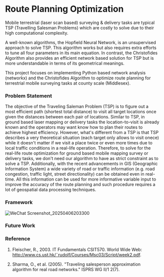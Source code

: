 # Route Planning Optimization
Mobile terrestrial (laser scan based) surveying & delivery tasks are typical TSP (Travelling Salesman Problems) which are costly to solve due to their high computational complexity.<br>

A well-known algorithms, the Hopfield Neural Network, is an unsupervised approach to solve TSP. This algorithm works but also requires extra efforts to tune all four parameters in its main equation. In contrast, the Christofides Algorithm also provides an efficient network based solution for TSP but is more understandable in terms of its geometrical meanings.<br>

This project focuses on implementing Python based network analysis (networkx) and the Christofides Algorithm to optimize route planning for terrestrial mobile surveying tasks at county scale (Middlesex).<br>

### Problem Statement
The objective of the Traveling Saleman Problem (TSP) is to figure out a most efficient path (shortest total distance) to visit all target locations once given the distances between each pair of locations. Similar to TSP, in ground based laser mapping or delivery tasks the location-to-visit is already known and the operators may want know how to plan their routes to achieve highest efficiency. However, what's different from a TSP is that TSP describes a very theoretical situation (each target only allows to visit onece) while it doesn't matter if we visit a place twice or even more times due to local traffic conditions in a real-life operation. Therefore, to solve for the real-life route optimization for ground based mobile mapping survey or delivery tasks, we don't need our algorithm to have as strict constraint as to solve a TSP. Additionally, with the recent advancements in GIS (Geographic Information System) a wide variety of road or traffic information (e.g. road congestion, traffic light, street directionality) can be obtained even in real-time. All this information can be used for more informative variable input to improve the accuracy of the route planning and such procedure requires a lot of geospatial data processing techniques.

### Framework

![WeChat Screenshot_20250406203300](https://github.com/user-attachments/assets/66697cbf-733d-460f-b823-9c8816214d23)

### Future Work


### Reference

1. Fleischer, R., 2003. IT Fundamentals CSIT570. World Wide Web: http://www.cs.ust.hk/˜rudolf/Courses/Msc03/Script/week2.pdf.

2. Sharma, O., et al. (2005). "Traveling salesperson approximation algorithm for real road networks." ISPRS WG II/1 2(7).
